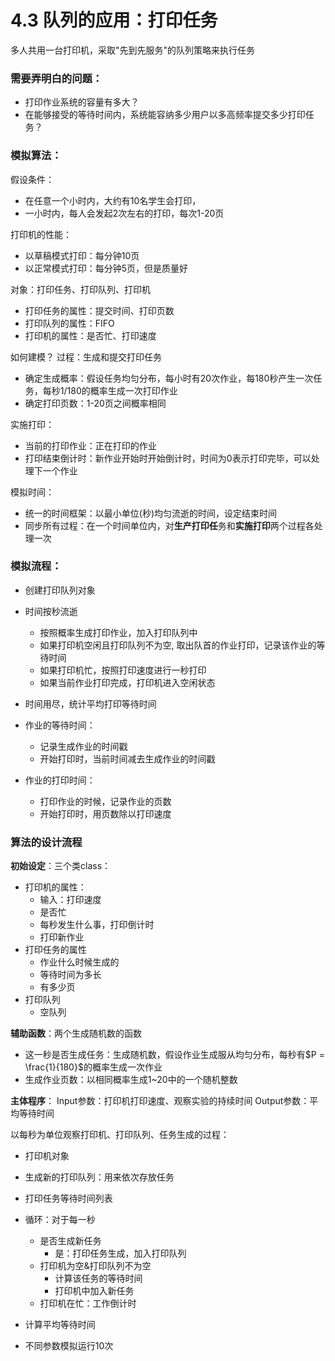 # 4.3 队列的应用：打印任务
多人共用一台打印机，采取"先到先服务"的队列策略来执行任务

### 需要弄明白的问题：
- 打印作业系统的容量有多大？
- 在能够接受的等待时间内，系统能容纳多少用户以多高频率提交多少打印任务？

### 模拟算法：
假设条件：
- 在任意一个小时内，大约有10名学生会打印，
- 一小时内，每人会发起2次左右的打印，每次1-20页

打印机的性能：
- 以草稿模式打印：每分钟10页
- 以正常模式打印：每分钟5页，但是质量好

对象：打印任务、打印队列、打印机
- 打印任务的属性：提交时间、打印页数
- 打印队列的属性：FIFO
- 打印机的属性：是否忙、打印速度

如何建模？
过程：生成和提交打印任务
- 确定生成概率：假设任务均匀分布，每小时有20次作业，每180秒产生一次任务，每秒1/180的概率生成一次打印作业
- 确定打印页数：1-20页之间概率相同

实施打印：
- 当前的打印作业：正在打印的作业
- 打印结束倒计时：新作业开始时开始倒计时，时间为0表示打印完毕，可以处理下一个作业

模拟时间：
- 统一的时间框架：以最小单位(秒)均匀流逝的时间，设定结束时间
- 同步所有过程：在一个时间单位内，对**生产打印任**务和**实施打印**两个过程各处理一次


### 模拟流程：
- 创建打印队列对象
- 时间按秒流逝
  - 按照概率生成打印作业，加入打印队列中
  - 如果打印机空闲且打印队列不为空, 取出队首的作业打印，记录该作业的等待时间
  - 如果打印机忙，按照打印速度进行一秒打印
  - 如果当前作业打印完成，打印机进入空闲状态
- 时间用尽，统计平均打印等待时间


- 作业的等待时间：
  - 记录生成作业的时间戳
  - 开始打印时，当前时间减去生成作业的时间戳
- 作业的打印时间：
  - 打印作业的时候，记录作业的页数
  - 开始打印时，用页数除以打印速度
  

### 算法的设计流程
**初始设定**：三个类class：
- 打印机的属性：
  - 输入：打印速度
  - 是否忙
  - 每秒发生什么事，打印倒计时
  - 打印新作业
- 打印任务的属性
  - 作业什么时候生成的
  - 等待时间为多长
  - 有多少页
- 打印队列
  - 空队列

**辅助函数**：两个生成随机数的函数
- 这一秒是否生成任务：生成随机数，假设作业生成服从均匀分布，每秒有$P = \frac{1}{180}$的概率生成一次作业
- 生成作业页数：以相同概率生成1~20中的一个随机整数

**主体程序**：
Input参数：打印机打印速度、观察实验的持续时间
Output参数：平均等待时间

以每秒为单位观察打印机、打印队列、任务生成的过程：
  - 打印机对象
  - 生成新的打印队列：用来依次存放任务
  - 打印任务等待时间列表
  - 循环：对于每一秒
    - 是否生成新任务
      - 是：打印任务生成，加入打印队列
    - 打印机为空&打印队列不为空
      - 计算该任务的等待时间
      - 打印机中加入新任务
    - 打印机在忙：工作倒计时
  - 计算平均等待时间

- 不同参数模拟运行10次





